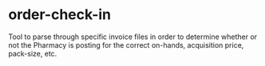# order-check-in
Tool to parse through specific invoice files in order to determine whether or not the Pharmacy is posting for the correct on-hands, acquisition price, pack-size, etc.
